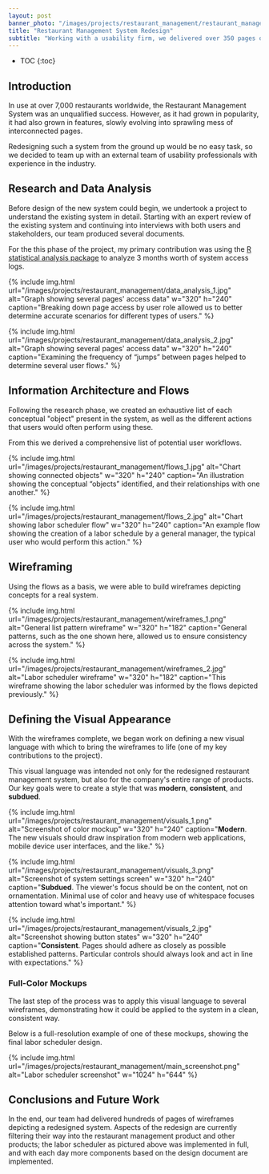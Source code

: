 ```yaml
---
layout: post
banner_photo: "/images/projects/restaurant_management/restaurant_management_sky.jpg"
title: "Restaurant Management System Redesign"
subtitle: "Working with a usability firm, we delivered over 350 pages of wireframes depicting a reimagined version of a company's flagship product."
---
```



* TOC
{:toc}

## Introduction

In use at over 7,000 restaurants worldwide, the Restaurant Management System was an unqualified success.
However, as it had grown in popularity, it had also grown in features, slowly evolving into sprawling mess of interconnected pages.

Redesigning such a system from the ground up would be no easy task, so we decided
to team up with an external team of usability professionals with experience in the industry.

## Research and Data Analysis

Before design of the new system could begin, we undertook a project to understand the
existing system in detail. Starting with an expert review of the existing system and continuing into interviews
with both users and stakeholders, our team produced several documents.

For the this phase of the project, my primary contribution was using
the [R statistical analysis package](http://en.wikipedia.org/wiki/R_(programming_language)) to analyze 3
months worth of system access logs.

{% include img.html
  url="/images/projects/restaurant_management/data_analysis_1.jpg"
  alt="Graph showing several pages' access data" w="320" h="240"
  caption="Breaking down page access by user role allowed us to better determine accurate scenarios for
  different types of users."
%}

{% include img.html
  url="/images/projects/restaurant_management/data_analysis_2.jpg"
  alt="Graph showing several pages' access data" w="320" h="240"
  caption="Examining the frequency of &ldquo;jumps&rdquo; between pages helped to determine several user flows."
%}

## Information Architecture and Flows

Following the research phase, we created an exhaustive list of each conceptual "object"
present in the system, as well as the different actions that users would often perform using these.

From this we derived a comprehensive list of potential user workflows.

{% include img.html
  url="/images/projects/restaurant_management/flows_1.jpg"
  alt="Chart showing connected objects" w="320" h="240"
  caption="An illustration showing the conceptual &ldquo;objects&rdquo; identified, and their relationships with one another."
%}

{% include img.html
  url="/images/projects/restaurant_management/flows_2.jpg"
  alt="Chart showing labor scheduler flow" w="320" h="240"
  caption="An example flow showing the creation of a labor schedule by a general manager, the typical
  user who would perform this action."
%}

## Wireframing
Using the flows as a basis, we were able to build wireframes depicting concepts
for a real system.

{% include img.html
  url="/images/projects/restaurant_management/wireframes_1.png"
  alt="General list pattern wireframe" w="320" h="182"
  caption="General patterns, such as the one shown here, allowed us to ensure consistency across the system."
%}

{% include img.html
  url="/images/projects/restaurant_management/wireframes_2.jpg"
  alt="Labor scheduler wireframe" w="320" h="182"
  caption="This wireframe showing the labor scheduler was informed by the flows depicted previously."
%}

## Defining the Visual Appearance

With the wireframes complete, we began work on defining a new visual language with which to bring
the wireframes to life (one of my key contributions to the project).

This visual language was intended not only for the redesigned restaurant management system,
but also for the company's entire range of products. Our key goals were to create a style
that was **modern**, **consistent**, and **subdued**.

{% include img.html
  url="/images/projects/restaurant_management/visuals_1.png"
  alt="Screenshot of color mockup" w="320" h="240"
  caption="<b>Modern</b>. The new visuals should draw inspiration from modern web applications, mobile device
  user interfaces, and the like."
%}

{% include img.html
  url="/images/projects/restaurant_management/visuals_3.png"
  alt="Screenshot of system settings screen" w="320" h="240"
  caption="<b>Subdued</b>. The viewer's focus should be on the content, not on ornamentation. Minimal use of color and heavy use of
  whitespace focuses attention toward what's important."
%}

{% include img.html
  url="/images/projects/restaurant_management/visuals_2.jpg"
  alt="Screenshot showing button states" w="320" h="240"
  caption="<b>Consistent</b>. Pages should adhere as closely as possible established patterns.
  Particular controls should always look and act in line with expectations."
%}


### Full-Color Mockups
The last step of the process was to apply this visual language to several wireframes, demonstrating how
it could be applied to the system in a clean, consistent way.

Below is a full-resolution example of one of these mockups, showing the final labor scheduler design.

{% include img.html
  url="/images/projects/restaurant_management/main_screenshot.png"
  alt="Labor scheduler screenshot" w="1024" h="644"
%}

## Conclusions and Future Work

In the end, our team had delivered hundreds of pages of wireframes depicting a redesigned
system. Aspects of the redesign are currently filtering their way into the restaurant
management product and other products; the labor scheduler as pictured above was implemented in full,
and with each day more components based on the design document are implemented.
